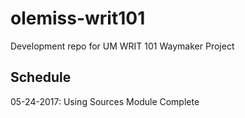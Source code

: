 # olemiss-writ101
Development repo for UM WRIT 101 Waymaker Project

## Schedule 
05-24-2017: Using Sources Module Complete 
